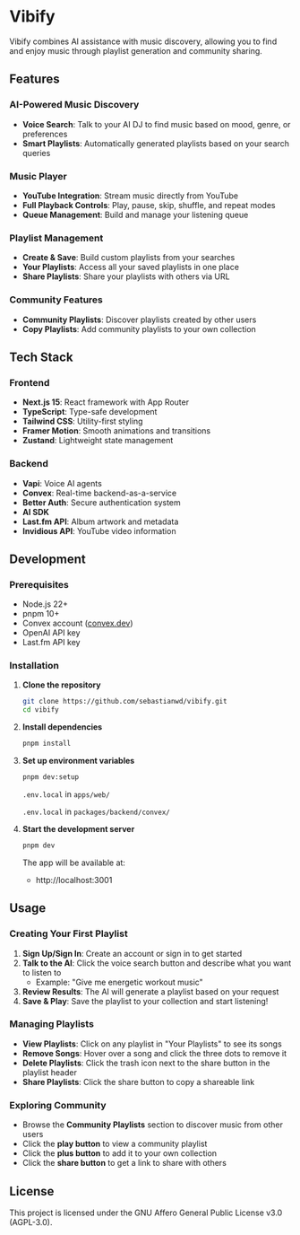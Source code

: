 # Vibify

Vibify combines AI assistance with music discovery, allowing you to find and enjoy music through playlist generation and community sharing.

## Features

### AI-Powered Music Discovery

- **Voice Search**: Talk to your AI DJ to find music based on mood, genre, or preferences
- **Smart Playlists**: Automatically generated playlists based on your search queries

### Music Player

- **YouTube Integration**: Stream music directly from YouTube
- **Full Playback Controls**: Play, pause, skip, shuffle, and repeat modes
- **Queue Management**: Build and manage your listening queue

### Playlist Management

- **Create & Save**: Build custom playlists from your searches
- **Your Playlists**: Access all your saved playlists in one place
- **Share Playlists**: Share your playlists with others via URL

### Community Features

- **Community Playlists**: Discover playlists created by other users
- **Copy Playlists**: Add community playlists to your own collection

## Tech Stack

### Frontend

- **Next.js 15**: React framework with App Router
- **TypeScript**: Type-safe development
- **Tailwind CSS**: Utility-first styling
- **Framer Motion**: Smooth animations and transitions
- **Zustand**: Lightweight state management

### Backend

- **Vapi**: Voice AI agents
- **Convex**: Real-time backend-as-a-service
- **Better Auth**: Secure authentication system
- **AI SDK**
- **Last.fm API**: Album artwork and metadata
- **Invidious API**: YouTube video information

## Development

### Prerequisites

- Node.js 22+
- pnpm 10+
- Convex account ([convex.dev](https://convex.dev))
- OpenAI API key
- Last.fm API key

### Installation

1. **Clone the repository**

   ```bash
   git clone https://github.com/sebastianwd/vibify.git
   cd vibify
   ```

2. **Install dependencies**

   ```bash
   pnpm install
   ```

3. **Set up environment variables**

   ```bash
   pnpm dev:setup
   ```

   `.env.local` in `apps/web/`

   `.env.local` in `packages/backend/convex/`

4. **Start the development server**

   ```bash
   pnpm dev
   ```

   The app will be available at:

   - http://localhost:3001

## Usage

### Creating Your First Playlist

1. **Sign Up/Sign In**: Create an account or sign in to get started
2. **Talk to the AI**: Click the voice search button and describe what you want to listen to
   - Example: "Give me energetic workout music"
3. **Review Results**: The AI will generate a playlist based on your request
4. **Save & Play**: Save the playlist to your collection and start listening!

### Managing Playlists

- **View Playlists**: Click on any playlist in "Your Playlists" to see its songs
- **Remove Songs**: Hover over a song and click the three dots to remove it
- **Delete Playlists**: Click the trash icon next to the share button in the playlist header
- **Share Playlists**: Click the share button to copy a shareable link

### Exploring Community

- Browse the **Community Playlists** section to discover music from other users
- Click the **play button** to view a community playlist
- Click the **plus button** to add it to your own collection
- Click the **share button** to get a link to share with others

## License

This project is licensed under the GNU Affero General Public License v3.0 (AGPL-3.0).

